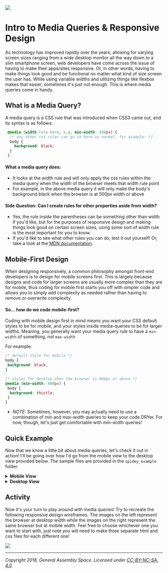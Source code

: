 ![](/ga_cog.png)

# Intro to Media Queries & Responsive Design

As technology has improved rapidly over the years, allowing for varying screen sizes ranging from a wide desktop monitor all the way down to a slim smartphone screen, web developers have come across the issue of having to make their apps/sites responsive. Or, in other words, having to make things look good and be functional no matter what kind of size screen the user has. While using variable widths and utilizing things like flexbox makes that easier, sometimes it's just not enough. This is where media queries come in handy. 

## What is a Media Query? 

A media query is a CSS rule that was introduced when CSS3 came out, and its syntax is as follows: 

```css
 @media (width rule here, e.g. min-width: 500px) {
  /* any other css rules can go in here as normal, for example: */
  body {
    background: black;
  }
 }
```

#### What a media query does: 

  - It looks at the width rule and will only apply the css rules within the media query when the width of the browser meets that width rule point
  - For example, in the above media query it will only make the body's background black when the browser is at 500px width or above
  
#### Side Question: Can I create rules for other properties aside from width? 
 
 - Yes, the rule inside the parentheses can be something other than width if you'd like, but for the purposes of responsive design and making things look good on certain screen sizes, using some sort of width rule is the most important for you to know. 
 - If you'd like to see what other rules you can do, test it out yourself! Or, take a look at the [MDN documentation](https://developer.mozilla.org/en-US/docs/Web/CSS/Media_Queries/Using_media_queries).
 
## Mobile-First Design

When designing responsively, a common philosophy amongst front-end developers is to design for mobile screens first. This is largely because designs and code for larger screens are usually more complex than they are for mobile, thus coding for mobile first starts you off with simpler code and allows you to simply add complexity as needed rather than having to remove or overwrite complexity. 

#### So... how do we code mobile-first? 

Coding with mobile design first in mind means you want your CSS default styles to be for mobile, and your styles inside media-queries to be for larger widths. Meaning, you generally want your media query rule to have a `min-width` of something, _not_ `max-width`

For example: 

```css
/* default style for mobile */
body {
 background: black;
}

/* styles for desktop when the browser is 600px or above */
@media (min-width: 600px) {
 body {
  background: thistle;
 }
}
```

* _NOTE:_ Sometimes, however, you may actually need to use a combination of min and max-width queries to keep your code DRYer. For now, though, let's just get comfortable with min-width queries!

## Quick Example 

Now that we know a little bit about media queries, let's check it out in action! I'll be going over how I'd go from the mobile view to the desktop view provided below. The sample files are provided in the `spidey_example` folder. 

<details><summary><strong>Mobile View</strong></summary>
 
![](https://imgur.com/Wyi3zf4.png)
</details>

<details><summary><strong>Desktop View</strong></summary>
 
![](https://imgur.com/pz6qMQM.png)
</details>

## Activity 

Now it's your turn to play around with media queries! Try to recreate the following responsive design wireframes. The images on the left represent the browser at desktop width while the images on the right represent the same browser but at mobile width. Feel free to choose whichever one you want to start with, just note you will need to make three separate html and css files for each different one! 

![](https://i.imgur.com/NZ0moP0.png)


---

*Copyright 2018, General Assembly Space. Licensed under [CC-BY-NC-SA, 4.0](https://creativecommons.org/licenses/by-nc-sa/4.0/)*

